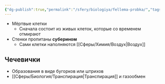 ```yaml
---
{"dg-publish":true,"permalink":"/sfery/biologiya/fellema-probka/","tags":["Ботаника"]}
---
```


- Мёртвые клетки 
	- Сначала состоит из живых клеток, которые со временем отмирают
- Стенки пропитаны **суберином** 
	- Сами клетки наполняются [[Сферы/Химия/Воздух\|Воздух]] 
## Чечевички
- Образования в виде бугорков или штрихов
- [[Сферы/Биология/Транспирация\|Транспирация]] и газообмен
